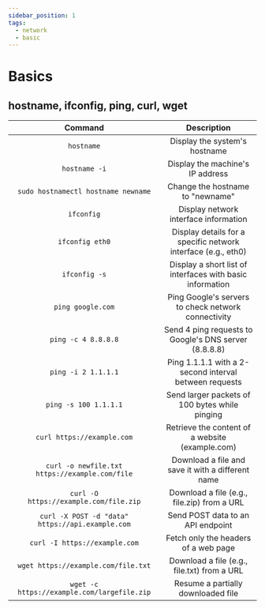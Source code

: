 ```yaml
---
sidebar_position: 1
tags:
  - network
  - basic
---
```


# Basics

## hostname, ifconfig, ping, curl, wget

|                     Command                      |                          Description                          |
| :----------------------------------------------: | :-----------------------------------------------------------: |
|                    `hostname`                    |                 Display the system's hostname                 |
|                  `hostname -i`                   |               Display the machine's IP address                |
|       `sudo hostnamectl hostname newname`        |               Change the hostname to "newname"                |
|                    `ifconfig`                    |             Display network interface information             |
|                 `ifconfig eth0`                  | Display details for a specific network interface (e.g., eth0) |
|                  `ifconfig -s`                   |   Display a short list of interfaces with basic information   |
|                `ping google.com`                 |      Ping Google's servers to check network connectivity      |
|               `ping -c 4 8.8.8.8`                |     Send 4 ping requests to Google's DNS server (8.8.8.8)     |
|               `ping -i 2 1.1.1.1`                |    Ping 1.1.1.1 with a 2-second interval between requests     |
|              `ping -s 100 1.1.1.1`               |        Send larger packets of 100 bytes while pinging         |
|            `curl https://example.com`            |        Retrieve the content of a website (example.com)        |
|  `curl -o newfile.txt https://example.com/file`  |       Download a file and save it with a different name       |
|      `curl -O https://example.com/file.zip`      |          Download a file (e.g., file.zip) from a URL          |
| `curl -X POST -d "data" https://api.example.com` |               Send POST data to an API endpoint               |
|          `curl -I https://example.com`           |             Fetch only the headers of a web page              |
|       `wget https://example.com/file.txt`        |          Download a file (e.g., file.txt) from a URL          |
|   `wget -c https://example.com/largefile.zip`    |              Resume a partially downloaded file               |
